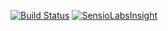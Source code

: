 [![Build Status](https://travis-ci.org/cultuurnet/deserializer.svg?branch=master)](https://travis-ci.org/cultuurnet/deserializer) [![SensioLabsInsight](https://insight.sensiolabs.com/projects/f18ed149-ab7c-490d-8cde-8539ea3a1d74/mini.png)](https://insight.sensiolabs.com/projects/f18ed149-ab7c-490d-8cde-8539ea3a1d74)
